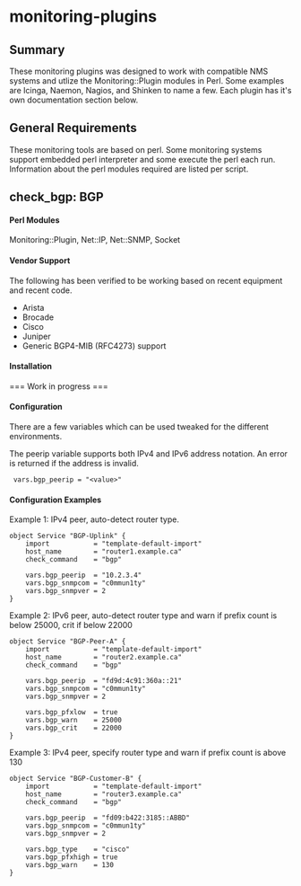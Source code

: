 # monitoring-plugins

Summary
-------

These monitoring plugins was designed to work with compatible NMS systems and utlize the Monitoring::Plugin modules in Perl.  Some examples are Icinga, Naemon, Nagios, and Shinken to name a few.  Each plugin has it's own documentation section below.


General Requirements
--------------------
These monitoring tools are based on perl.  Some monitoring systems support embedded perl interpreter and some execute the perl each run.  Information about the perl modules required are listed per script.



## check_bgp: BGP

#### Perl Modules
 Monitoring::Plugin, Net::IP, Net::SNMP, Socket


#### Vendor Support
The following has been verified to be working based on recent equipment and recent code.
* Arista
* Brocade
* Cisco
* Juniper
* Generic BGP4-MIB (RFC4273) support

#### Installation

=== Work in progress ===

#### Configuration

There are a few variables which can be used tweaked for the different environments.

The peerip variable supports both IPv4 and IPv6 address notation.  An error is returned if the address is invalid.
```
 vars.bgp_peerip = "<value>"
```


#### Configuration Examples


Example 1: IPv4 peer, auto-detect router type.
```
object Service "BGP-Uplink" {
	import           = "template-default-import"
	host_name        = "router1.example.ca"
	check_command    = "bgp"

	vars.bgp_peerip	 = "10.2.3.4"
	vars.bgp_snmpcom = "c0mmun1ty"
	vars.bgp_snmpver = 2
}
```

Example 2: IPv6 peer, auto-detect router type and warn if prefix count is below 25000, crit if below 22000
```
object Service "BGP-Peer-A" {
	import           = "template-default-import"
	host_name        = "router2.example.ca"
	check_command    = "bgp"

	vars.bgp_peerip  = "fd9d:4c91:360a::21"
	vars.bgp_snmpcom = "c0mmun1ty"
	vars.bgp_snmpver = 2

	vars.bgp_pfxlow  = true
	vars.bgp_warn    = 25000
	vars.bgp_crit    = 22000
}
```

Example 3: IPv4 peer, specify router type and warn if prefix count is above 130
```
object Service "BGP-Customer-B" {
	import           = "template-default-import"
	host_name        = "router3.example.ca"
	check_command    = "bgp"

	vars.bgp_peerip  = "fd09:b422:3185::ABBD"
	vars.bgp_snmpcom = "c0mmun1ty"
	vars.bgp_snmpver = 2

	vars.bgp_type    = "cisco"
	vars.bgp_pfxhigh = true
	vars.bgp_warn    = 130
}
```


